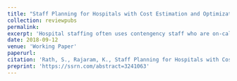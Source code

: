 ```yaml
---
title: "Staff Planning for Hospitals with Cost Estimation and Optimization"
collection: reviewpubs
permalink:
excerpt: 'Hospital staffing often uses contengency staff who are on-call and can be called on short notice. Such contingency staffing allows staff planners to react to changes in demand without relying solely on overtime. This is advantageous as overtime in clinical setting is often associated with poor clinical outcomes, poor employee health, and higher employe turnover. However, the use of contingency staffing introduces inconvenience costs due to unpredictability of employee schedules. A model based solution to staff planning should incorporate theese inconvenience costs. We use data from the anesthesiologist staff planning at UCLA Ronald Reagan Medical Center to first estimate the inconvenience costs of on-call staffing. We find that the cost of not calling an anesthesiologist on the on-call list is 56% more than the cost of actually calling the anesthesiologists. Also, the cost of idle time for anesthesiologists was 94% more than the cost of overtime. We use these estimated cost parameters in a two-stage integer stochastic dynamic programming model of staff planning. We develop structural properties of this model and use them in a sample average approximation algorithm constructed to solve this problem. Our model shows the potential to reduce overall costs by 13%. We also provide managerial insights related to hiring decisions by specialty, sensitivity to cost parameters, and improvements in prediction of booked time durations.'
date: 2018-09-12
venue: 'Working Paper'
paperurl:
citation: 'Rath, S., Rajaram, K., Staff Planning for Hospitals with Cost Estimation and Optimization'
preprint: 'https://ssrn.com/abstract=3241063'
---
```









